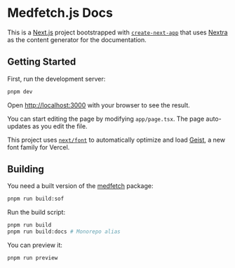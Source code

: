 # Medfetch.js Docs
This is a [Next.js](https://nextjs.org) project bootstrapped with [`create-next-app`](https://nextjs.org/docs/app/api-reference/cli/create-next-app)
that uses [Nextra](http://nextra.site/) as the content generator for the documentation.

## Getting Started

First, run the development server:
```bash
pnpm dev
```

Open [http://localhost:3000](http://localhost:3000) with your browser to see the result.

You can start editing the page by modifying `app/page.tsx`. The page auto-updates as you edit the file.

This project uses [`next/font`](https://nextjs.org/docs/app/building-your-application/optimizing/fonts) to automatically optimize and load [Geist](https://vercel.com/font), a new font family for Vercel.

## Building
You need a built version of the [medfetch](../medfetch/README.md) package:
```bash
pnpm run build:sof
```
Run the build script:
```bash
pnpm run build
pnpm run build:docs # Monorepo alias
```

You can preview it:
```bash
pnpm run preview
```